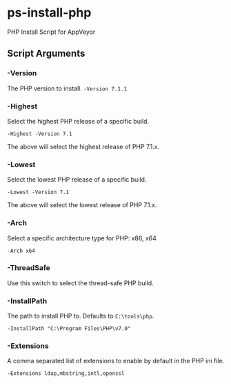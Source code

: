 # ps-install-php
PHP Install Script for AppVeyor

## Script Arguments

### -Version

The PHP version to install. `-Version 7.1.1`

### -Highest

Select the highest PHP release of a specific build. 

`-Highest -Version 7.1`

The above will select the highest release of PHP 7.1.x.

### -Lowest

Select the lowest PHP release of a specific build.

`-Lowest -Version 7.1`

The above will select the lowest release of PHP 7.1.x.

### -Arch

Select a specific architecture type for PHP: x86, x64

`-Arch x64`

### -ThreadSafe

Use this switch to select the thread-safe PHP build.

### -InstallPath

The path to install PHP to. Defaults to `C:\tools\php`.

`-InstallPath "C:\Program Files\PHP\v7.0"`

### -Extensions

A comma separated list of extensions to enable by default in the PHP ini file.

`-Extensions ldap,mbstring,intl,openssl`
